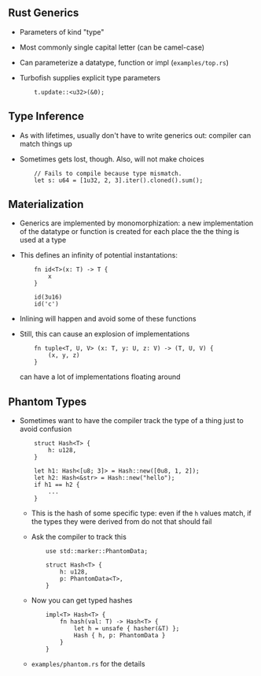 ## Rust Generics

* Parameters of kind "type"

* Most commonly single capital letter (can be camel-case)

* Can parameterize a datatype, function or impl (`examples/top.rs`)

* Turbofish supplies explicit type parameters

          t.update::<u32>(&0);

## Type Inference

* As with lifetimes, usually don't have to write generics
  out: compiler can match things up

* Sometimes gets lost, though. Also, will not make choices

          // Fails to compile because type mismatch.
          let s: u64 = [1u32, 2, 3].iter().cloned().sum();

## Materialization

* Generics are implemented by monomorphization: a new
  implementation of the datatype or function is created for
  each place the the thing is used at a type

* This defines an infinity of potential instantations:

          fn id<T>(x: T) -> T {
              x
          }

          id(3u16)
          id('c')

* Inlining will happen and avoid some of these functions

* Still, this can cause an explosion of implementations

          fn tuple<T, U, V> (x: T, y: U, z: V) -> (T, U, V) {
              (x, y, z)
          }

  can have a lot of implementations floating around

## Phantom Types

* Sometimes want to have the compiler track the type of a
  thing just to avoid confusion

          struct Hash<T> {
              h: u128,
          }

          let h1: Hash<[u8; 3]> = Hash::new([0u8, 1, 2]);
          let h2: Hash<&str> = Hash::new("hello");
          if h1 == h2 {
              ...
          }

    * This is the hash of some specific type: even if the
      `h` values match, if the types they were derived from do not
      that should fail

    * Ask the compiler to track this

              use std::marker::PhantomData;

              struct Hash<T> {
                  h: u128,
                  p: PhantomData<T>,
              }

    * Now you can get typed hashes

              impl<T> Hash<T> {
                  fn hash(val: T) -> Hash<T> {
                      let h = unsafe { hasher(&T) };
                      Hash { h, p: PhantomData }
                  }
              }

    * `examples/phantom.rs` for the details
